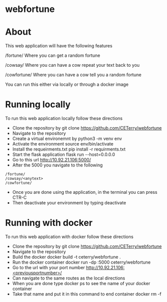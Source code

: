 # webfortune
# About
This web application will have the following features

/fortune/ Where you can get a random fortune

/cowsay/<anytext> Where you can have a cow repeat your text back to you

/cowfortune/ Where you can have a cow tell you a random fortune

You can run this either via locally or through a docker image

# Running locally
To run this web application locally follow these directions

* Clone the repository by git clone https://github.com/CETerry/webfortune
* Navigate to the repository
* Create a virtual environemnt by python3 -m venv env
* Activate the environment source env/bin/activate
* Install the requeirments.txt pip install -r requirments.txt
* Start the flask application flask run --host=0.0.0.0
* Go to this url http://10.92.21.106:5000/
* After the 5000 you navigate to the following
```
/fortune/
/cowsay/<anytext>
/cowfortune/
```
* Once you are done using the application, in the terminal you can press CTR-C
* Then deactivate your environment by typing deactivate
# Running with docker
To run this web application with docker follow these directions

* Clone the repository by git clone https://github.com/CETerry/webfortune
* Navigate to the repository
* Build the docker docker build -t ceterry/webfortune .
* Run the docker container docker run -dp <anyportnumber>:5000 ceterry/webfortune
* Go to the url with your port number http://10.92.21.106:<previousportnumber>/
* Can navigate to the same routes as the local directions
* When you are done type docker ps to see the name of your docker container
* Take that name and put it in this command to end container docker rm -f <nameofcontainer>
